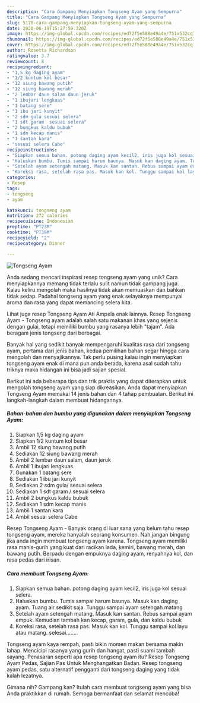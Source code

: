 ```yaml
---
description: "Cara Gampang Menyiapkan Tongseng Ayam yang Sempurna"
title: "Cara Gampang Menyiapkan Tongseng Ayam yang Sempurna"
slug: 5178-cara-gampang-menyiapkan-tongseng-ayam-yang-sempurna
date: 2020-06-19T15:27:59.320Z
image: https://img-global.cpcdn.com/recipes/ed72f5e588e49a4e/751x532cq70/tongseng-ayam-foto-resep-utama.jpg
thumbnail: https://img-global.cpcdn.com/recipes/ed72f5e588e49a4e/751x532cq70/tongseng-ayam-foto-resep-utama.jpg
cover: https://img-global.cpcdn.com/recipes/ed72f5e588e49a4e/751x532cq70/tongseng-ayam-foto-resep-utama.jpg
author: Rosetta Richardson
ratingvalue: 3.7
reviewcount: 8
recipeingredient:
- "1,5 kg daging ayam"
- "1/2 kuntum kol besar"
- "12 siung bawang putih"
- "12 siung bawang merah"
- "2 lembar daun salam daun jeruk"
- "1 ibujari lengkuas"
- "1 batang sere"
- "1 ibu jari kunyit"
- "2 sdm gula sesuai selera"
- "1 sdt garam  sesuai selera"
- "2 bungkus kaldu bubuk"
- "1 sdm kecap manis"
- "1 santan kara"
- "sesuai selera Cabe"
recipeinstructions:
- "Siapkan semua bahan. potong daging ayam kecil2, iris juga kol sesuai selera."
- "Haluskan bumbu. Tumis sampai harum baunya. Masuk kan daging ayam. Tuang air sedikit saja. Tunggu sampai ayam setengah matang"
- "Setelah ayam setengah matang. Masuk kan santan. Rebus sampai ayam empuk. Kemudian tambah kan kecap, garam, gula, dan kaldu bubuk"
- "Koreksi rasa, setelah rasa pas. Masuk kan kol. Tunggu sampai kol layu atau matang. selesai........"
categories:
- Resep
tags:
- tongseng
- ayam

katakunci: tongseng ayam 
nutrition: 272 calories
recipecuisine: Indonesian
preptime: "PT23M"
cooktime: "PT39M"
recipeyield: "2"
recipecategory: Dinner

---
```



![Tongseng Ayam](https://img-global.cpcdn.com/recipes/ed72f5e588e49a4e/751x532cq70/tongseng-ayam-foto-resep-utama.jpg)

Anda sedang mencari inspirasi resep tongseng ayam yang unik? Cara menyiapkannya memang tidak terlalu sulit namun tidak gampang juga. Kalau keliru mengolah maka hasilnya tidak akan memuaskan dan bahkan tidak sedap. Padahal tongseng ayam yang enak selayaknya mempunyai aroma dan rasa yang dapat memancing selera kita.

Lihat juga resep Tongseng Ayam Ati Ampela enak lainnya. Resep Tongseng Ayam - Tongseng ayam adalah salah satu makanan khas yang sejenis dengan gulai, tetapi memiliki bumbu yang rasanya lebih &#34;tajam&#34;. Ada beragam jenis tongseng dari berbagai.

Banyak hal yang sedikit banyak mempengaruhi kualitas rasa dari tongseng ayam, pertama dari jenis bahan, kedua pemilihan bahan segar hingga cara mengolah dan menyajikannya. Tak perlu pusing kalau ingin menyiapkan tongseng ayam enak di mana pun anda berada, karena asal sudah tahu triknya maka hidangan ini bisa jadi sajian spesial.


Berikut ini ada beberapa tips dan trik praktis yang dapat diterapkan untuk mengolah tongseng ayam yang siap dikreasikan. Anda dapat menyiapkan Tongseng Ayam memakai 14 jenis bahan dan 4 tahap pembuatan. Berikut ini langkah-langkah dalam membuat hidangannya.

<!--inarticleads1-->

##### Bahan-bahan dan bumbu yang digunakan dalam menyiapkan Tongseng Ayam:

1. Siapkan 1,5 kg daging ayam
1. Siapkan 1/2 kuntum kol besar
1. Ambil 12 siung bawang putih
1. Sediakan 12 siung bawang merah
1. Ambil 2 lembar daun salam, daun jeruk
1. Ambil 1 ibujari lengkuas
1. Gunakan 1 batang sere
1. Sediakan 1 ibu jari kunyit
1. Sediakan 2 sdm gula/ sesuai selera
1. Sediakan 1 sdt garam / sesuai selera
1. Ambil 2 bungkus kaldu bubuk
1. Sediakan 1 sdm kecap manis
1. Ambil 1 santan kara
1. Ambil sesuai selera Cabe


Resep Tongseng Ayam - Banyak orang di luar sana yang belum tahu resep tongseng ayam, mereka hanyalah seorang konsumen. Nah,jangan bingung jika anda ingin membuat tongseng ayam karena. Tongseng ayam memiliki rasa manis-gurih yang kuat dari racikan lada, kemiri, bawang merah, dan bawang putih. Berpadu dengan empuknya daging ayam, renyahnya kol, dan rasa pedas dari irisan. 

<!--inarticleads2-->

##### Cara membuat Tongseng Ayam:

1. Siapkan semua bahan. potong daging ayam kecil2, iris juga kol sesuai selera.
1. Haluskan bumbu. Tumis sampai harum baunya. Masuk kan daging ayam. Tuang air sedikit saja. Tunggu sampai ayam setengah matang
1. Setelah ayam setengah matang. Masuk kan santan. Rebus sampai ayam empuk. Kemudian tambah kan kecap, garam, gula, dan kaldu bubuk
1. Koreksi rasa, setelah rasa pas. Masuk kan kol. Tunggu sampai kol layu atau matang. selesai........


Tongseng ayam kaya rempah, pasti bikin momen makan bersama makin lahap. Mencicipi rasanya yang gurih dan hangat, pasti suami tambah sayang. Penasaran seperti apa resep tongseng ayam itu? Resep Tongseng Ayam Pedas, Sajian Pas Untuk Menghangatkan Badan. Resep tongseng ayam pedas, satu alternatif pengganti dari tongseng daging yang tidak kalah lezatnya. 

Gimana nih? Gampang kan? Itulah cara membuat tongseng ayam yang bisa Anda praktikkan di rumah. Semoga bermanfaat dan selamat mencoba!

